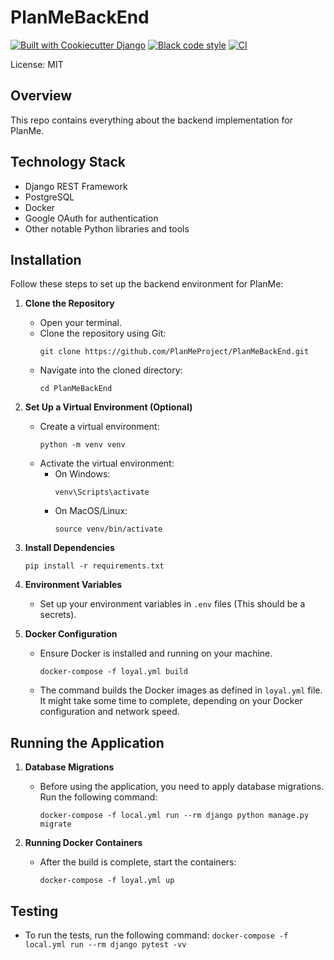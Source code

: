# PlanMeBackEnd

[![Built with Cookiecutter Django](https://img.shields.io/badge/built%20with-Cookiecutter%20Django-ff69b4.svg?logo=cookiecutter)](https://github.com/cookiecutter/cookiecutter-django/)
[![Black code style](https://img.shields.io/badge/code%20style-black-000000.svg)](https://github.com/ambv/black)
[![CI](https://github.com/PlanMeProject/PlanMeBackEnd/actions/workflows/ci.yml/badge.svg?branch=main)](https://github.com/PlanMeProject/PlanMeBackEnd/actions/workflows/ci.yml)

License: MIT

## Overview
This repo contains everything about the backend implementation for PlanMe.

## Technology Stack
- Django REST Framework
- PostgreSQL
- Docker
- Google OAuth for authentication
- Other notable Python libraries and tools

## Installation

Follow these steps to set up the backend environment for PlanMe:

1. **Clone the Repository**
   - Open your terminal.
   - Clone the repository using Git:
     ```
     git clone https://github.com/PlanMeProject/PlanMeBackEnd.git
     ```
   - Navigate into the cloned directory:
     ```
     cd PlanMeBackEnd
     ```

2. **Set Up a Virtual Environment (Optional)**
   - Create a virtual environment:
     ```
     python -m venv venv
     ```
   - Activate the virtual environment:
     - On Windows:
       ```
       venv\Scripts\activate
       ```
     - On MacOS/Linux:
       ```
       source venv/bin/activate
       ```

3. **Install Dependencies**
     ```
     pip install -r requirements.txt
     ```

4. **Environment Variables**
   - Set up your environment variables in `.env` files (This should be a secrets).

5. **Docker Configuration**
   - Ensure Docker is installed and running on your machine.
     ```
     docker-compose -f loyal.yml build
     ```
   - The command builds the Docker images as defined in `loyal.yml` file. It might take some time to complete, depending on your Docker configuration and network speed.

## Running the Application
1. **Database Migrations**
   - Before using the application, you need to apply database migrations. Run the following command:
     ```
     docker-compose -f local.yml run --rm django python manage.py migrate
     ```

2. **Running Docker Containers**
   - After the build is complete, start the containers:
     ```
     docker-compose -f loyal.yml up
     ```


## Testing
   - To run the tests, run the following command:
    ```
    docker-compose -f local.yml run --rm django pytest -vv
    ```
